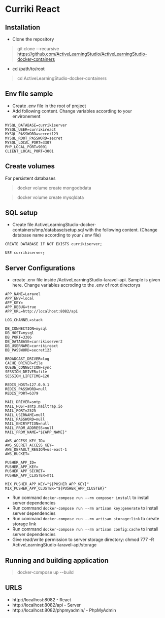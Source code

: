 # Curriki React

## Installation

- Clone the repository

> git clone --recursive https://github.com/ActiveLearningStudio/ActiveLearningStudio-docker-containers

- cd /path/to/root

> cd ActiveLearningStudio-docker-containers


## Env file sample

- Create .env file in the root of project
- Add following content. Change variables according to your environement

```
MYSQL_DATABASE=currikiserver
MYSQL_USER=currikireact
MYSQL_PASSWORD=secret123
MYSQL_ROOT_PASSWORD=secret
MYSQL_LOCAL_PORT=3307
PHP_LOCAL_PORT=9001
CLIENT_LOCAL_PORT=3001
```

## Create volumes
For persistent databases 

> docker volume create mongodbdata

> docker volume create mysqldata

## SQL setup

- Create file ActiveLearningStudio-docker-containers/tmp/database/setup.sql with the following content. (Change database name according to your /.env file)

```
CREATE DATABASE IF NOT EXISTS currikiserver;

USE currikiserver;
```

## Server Configurations
- create .env file inside /ActiveLearningStudio-laravel-api. Sample is given here. Change variables accroding to the .env of root directorys

```
APP_NAME=Laravel
APP_ENV=local
APP_KEY=
APP_DEBUG=true
APP_URL=http://localhost:8082/api

LOG_CHANNEL=stack

DB_CONNECTION=mysql
DB_HOST=mysql
DB_PORT=3306
DB_DATABASE=currikiserver2
DB_USERNAME=currikireact
DB_PASSWORD=secret123

BROADCAST_DRIVER=log
CACHE_DRIVER=file
QUEUE_CONNECTION=sync
SESSION_DRIVER=file
SESSION_LIFETIME=120

REDIS_HOST=127.0.0.1
REDIS_PASSWORD=null
REDIS_PORT=6379

MAIL_DRIVER=smtp
MAIL_HOST=smtp.mailtrap.io
MAIL_PORT=2525
MAIL_USERNAME=null
MAIL_PASSWORD=null
MAIL_ENCRYPTION=null
MAIL_FROM_ADDRESS=null
MAIL_FROM_NAME="${APP_NAME}"

AWS_ACCESS_KEY_ID=
AWS_SECRET_ACCESS_KEY=
AWS_DEFAULT_REGION=us-east-1
AWS_BUCKET=

PUSHER_APP_ID=
PUSHER_APP_KEY=
PUSHER_APP_SECRET=
PUSHER_APP_CLUSTER=mt1

MIX_PUSHER_APP_KEY="${PUSHER_APP_KEY}"
MIX_PUSHER_APP_CLUSTER="${PUSHER_APP_CLUSTER}"

```
- Run command `docker-compose run --rm composer install` to install server dependencies
- Run command `docker-compose run --rm artisan key:generate` to install server dependencies
- Run command `docker-compose run --rm artisan storage:link` to create storage link
- Run command `docker-compose run --rm artisan config:cache` to install server dependencies
- Give read/write permission to server storage directory: chmod 777 -R ActiveLearningStudio-laravel-api/storage


## Running and building application

> docker-compose up --build

## URLS

- http://localhost:8082 - React
- http://localhost:8082/api - Server
- http://localhost:8082/phpmyadmin/ - PhpMyAdmin

